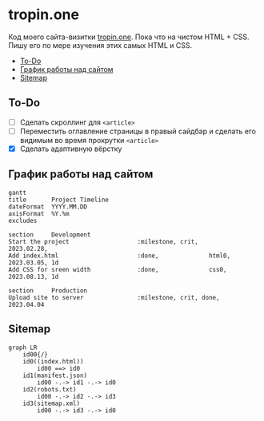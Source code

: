 # tropin.one

Код моего сайта-визитки [tropin.one](https://tropin.one). Пока что на чистом HTML + CSS. Пишу его по мере изучения этих самых HTML и CSS.

<!-- vim-markdown-toc GFM -->

* [To-Do](#to-do)
* [График работы над сайтом](#График-работы-над-сайтом)
* [Sitemap](#sitemap)

<!-- vim-markdown-toc -->

## To-Do

- [ ] Сделать скроллинг для `<article>`
- [ ] Переместить оглавление страницы в правый сайдбар и сделать его видимым во время прокрутки `<article>`
- [x] Сделать адаптивную вёрстку

## График работы над сайтом

```mermaid
gantt
title       Project Timeline
dateFormat  YYYY.MM.DD
axisFormat  %Y.%m
excludes    

section     Development
Start the project					:milestone, crit,			2023.02.28,
Add index.html						:done,				html0,	2023.03.05,	1d
Add CSS for sreen width				:done,				css0,	2023.08.13, 1d

section     Production
Upload site to server				:milestone, crit, done,		2023.04.04
```

## Sitemap

```mermaid
graph LR
	id00{/}
	id0((index.html))
		id00 ==> id0
	id1(manifest.json)
		id00 -.-> id1 -.-> id0
	id2(robots.txt)
		id00 -.-> id2 -.-> id3
	id3(sitemap.xml)
		id00 -.-> id3 -.-> id0
```
